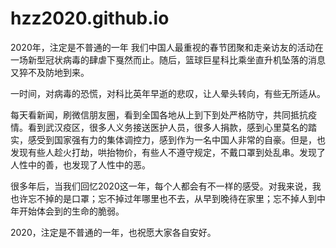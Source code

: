 # hzz2020.github.io
2020年，注定是不普通的一年
我们中国人最重视的春节团聚和走亲访友的活动在一场新型冠状病毒的肆虐下戛然而止。随后，篮球巨星科比乘坐直升机坠落的消息又猝不及防地到来。

一时间，对病毒的恐慌，对科比英年早逝的悲叹，让人晕头转向，有些无所适从。

每天看新闻，刷微信朋友圈，看到全国各地从上到下到处严格防守，共同抵抗疫情。看到武汉疫区，很多人义务接送医护人员，很多人捐款，感到心里莫名的踏实，感受到国家强有力的集体调控力，感到作为一名中国人非常的自豪。但是，也发现有些人趁火打劫，哄抬物价，有些人不遵守规定，不戴口罩到处乱串。发现了人性中的善，也发现了人性中的恶。

很多年后，当我们回忆2020这一年，每个人都会有不一样的感受。对我来说，我也许忘不掉的是口罩；忘不掉过年哪里也不去，从早到晚待在家里；忘不掉人到中年开始体会到的生命的脆弱。

2020，注定是不普通的一年，也祝愿大家各自安好。